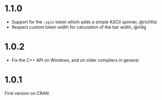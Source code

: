 # 1.1.0

* Support for the `:spin` token which adds a simple ASCII spinner, @richfitz
* Respect custom token width for calculation of the bar width, @mllg

# 1.0.2

* Fix the C++ API on Windows, and on older compilers in general.

# 1.0.1

First version on CRAN.
